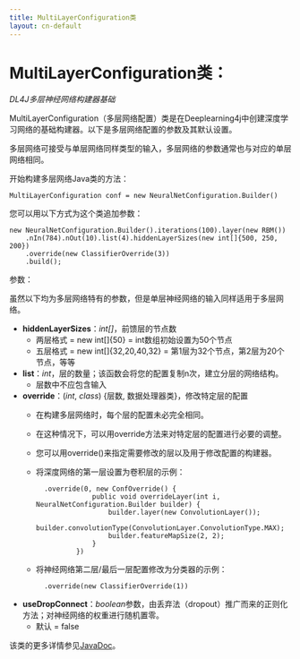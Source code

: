 ```yaml
---
title: MultiLayerConfiguration类
layout: cn-default
---
```


# MultiLayerConfiguration类：
*DL4J多层神经网络构建器基础*

MultiLayerConfiguration（多层网络配置）类是在Deeplearning4j中创建深度学习网络的基础构建器。以下是多层网络配置的参数及其默认设置。

多层网络可接受与单层网络同样类型的输入，多层网络的参数通常也与对应的单层网络相同。

开始构建多层网络Java类的方法：

    MultiLayerConfiguration conf = new NeuralNetConfiguration.Builder()

您可以用以下方式为这个类追加参数：

    new NeuralNetConfiguration.Builder().iterations(100).layer(new RBM())
        .nIn(784).nOut(10).list(4).hiddenLayerSizes(new int[]{500, 250, 200})
        .override(new ClassifierOverride(3))
        .build();

参数：

虽然以下均为多层网络特有的参数，但是单层神经网络的输入同样适用于多层网络。

- **hiddenLayerSizes**：*int[]*，前馈层的节点数
   - 两层格式 = new int[]{50} = int数组初始设置为50个节点
   - 五层格式 = new int[]{32,20,40,32} = 第1层为32个节点，第2层为20个节点，等等
- **list**：*int*，层的数量；该函数会将您的配置复制n次，建立分层的网络结构。
    - 层数中不应包含输入
- **override**：(*int*, *class*) {层数, 数据处理器类}，修改特定层的配置
    - 在构建多层网络时，每个层的配置未必完全相同。
    - 在这种情况下，可以用override方法来对特定层的配置进行必要的调整。
    - 您可以用override()来指定需要修改的层以及用于修改配置的构建器。
    - 将深度网络的第一层设置为卷积层的示例：

            .override(0, new ConfOverride() {
                        public void overrideLayer(int i, NeuralNetConfiguration.Builder builder) {
                            builder.layer(new ConvolutionLayer());
                            builder.convolutionType(ConvolutionLayer.ConvolutionType.MAX);
                            builder.featureMapSize(2, 2);
                        }
                    })

    - 将神经网络第二层/最后一层配置修改为分类器的示例：

            .override(new ClassifierOverride(1))

- **useDropConnect**：*boolean*参数，由丢弃法（dropout）推广而来的正则化方法；对神经网络的权重进行随机置零。
    - 默认 = false

该类的更多详情参见[JavaDoc](http://deeplearning4j.org/doc/)。
